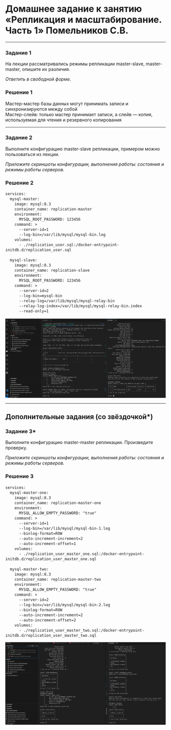 # Домашнее задание к занятию «Репликация и масштабирование. Часть 1» Помельников С.В.

---

### Задание 1

На лекции рассматривались режимы репликации master-slave, master-master, опишите их различия.

*Ответить в свободной форме.*

### Решение 1   

Мастер-мастер базы данных могут принимать записи и синхронизируются между собой  
Мастер-слейв: только мастер принимает записи, а слейв — копия, используемая для чтения и резервного копирования  

---

### Задание 2

Выполните конфигурацию master-slave репликации, примером можно пользоваться из лекции.

*Приложите скриншоты конфигурации, выполнения работы: состояния и режимы работы серверов.*

### Решение 2 

```
services:
  mysql-master:
    image: mysql:8.3
    container_name: replication-master
    environment:
      MYSQL_ROOT_PASSWORD: 123456
    command: >
      --server-id=1
      --log-bin=/var/lib/mysql/mysql-bin.log
    volumes:
      - ./replication_user.sql:/docker-entrypoint-initdb.d/replication_user.sql

  mysql-slave:
    image: mysql:8.3
    container_name: replication-slave
    environment:
      MYSQL_ROOT_PASSWORD: 123456
    command: >
      --server-id=2
      --log-bin=mysql-bin
      --relay-log=/var/lib/mysql/mysql-relay-bin
      --relay-log-index=/var/lib/mysql/mysql-relay-bin.index
      --read-only=1
```

![12-6-2](img/12-6-2.jpg)


---

## Дополнительные задания (со звёздочкой*)


### Задание 3* 

Выполните конфигурацию master-master репликации. Произведите проверку.

*Приложите скриншоты конфигурации, выполнения работы: состояния и режимы работы серверов.*

### Решение 3   

```
services:
  mysql-master-one:
    image: mysql:8.3
    container_name: replication-master-one
    environment:
      MYSQL_ALLOW_EMPTY_PASSWORD: "true"
    command: >
      --server-id=1
      --log-bin=/var/lib/mysql/mysql-bin-1.log
      --binlog-format=ROW
      --auto-increment-increment=2
      --auto-increment-offset=1
    volumes:
      - ./replication_user_master_one.sql:/docker-entrypoint-initdb.d/replication_user_master_one.sql

  mysql-master-two:
    image: mysql:8.3
    container_name: replication-master-two
    environment:
      MYSQL_ALLOW_EMPTY_PASSWORD: "true"
    command: >
      --server-id=2
      --log-bin=/var/lib/mysql/mysql-bin-2.log
      --binlog-format=ROW
      --auto-increment-increment=2
      --auto-increment-offset=2
    volumes:
      - ./replication_user_master_two.sql:/docker-entrypoint-initdb.d/replication_user_master_two.sql
```

![12-6-3](img/12-6-3.jpg)

